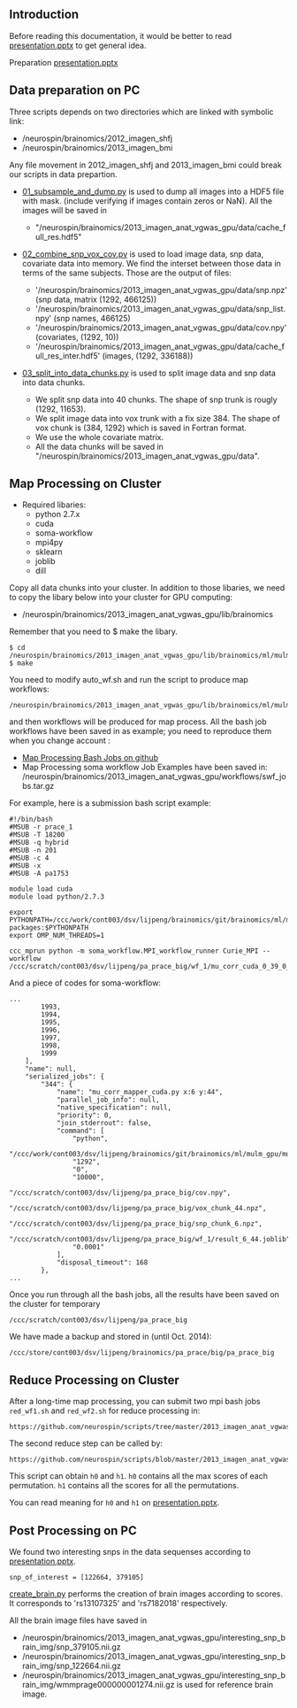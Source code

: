 Introduction
------------
Before reading this documentation, it would be better to read [presentation.pptx](https://github.com/neurospin/scripts/blob/master/2013_imagen_anat_vgwas_gpu/presentation.pptx) to get general idea.

Preparation [presentation.pptx](https://github.com/neurospin/scripts/blob/master/2013_imagen_anat_vgwas_gpu/scripts/README.md)

Data preparation on PC
----------------------

Three scripts depends on two directories which are linked with symbolic link:

* /neurospin/brainomics/2012_imagen_shfj
* /neurospin/brainomics/2013_imagen_bmi

Any file movement in 2012_imagen_shfj and 2013_imagen_bmi could break our scripts in data prepartion.

* [01_subsample_and_dump.py](https://github.com/neurospin/scripts/blob/master/2013_imagen_anat_vgwas_gpu/scripts/01_data_preparation_on_pc/01_subsample_and_dump.py) is used to dump all images into a HDF5 file with mask. (include verifying if images contain zeros or NaN). All the images will be saved in 
    * "/neurospin/brainomics/2013_imagen_anat_vgwas_gpu/data/cache_full_res.hdf5"

* [02_combine_snp_vox_cov.py](https://github.com/neurospin/scripts/blob/master/2013_imagen_anat_vgwas_gpu/scripts/01_data_preparation_on_pc/02_combine_snp_vox_cov.py) is used to load image data, snp data, covariate data into memory. We find the interset between those data in terms of the same subjects. Those are the output of files:
    * '/neurospin/brainomics/2013_imagen_anat_vgwas_gpu/data/snp.npz' (snp data, matrix (1292, 466125))
    * '/neurospin/brainomics/2013_imagen_anat_vgwas_gpu/data/snp_list.npy' (snp names, 466125)
    * '/neurospin/brainomics/2013_imagen_anat_vgwas_gpu/data/cov.npy' (covariates, (1292, 10))
    * '/neurospin/brainomics/2013_imagen_anat_vgwas_gpu/data/cache_full_res_inter.hdf5' (images, (1292, 336188))

* [03_split_into_data_chunks.py](https://github.com/neurospin/scripts/blob/master/2013_imagen_anat_vgwas_gpu/scripts/01_data_preparation_on_pc/03_split_into_data_chunks.py) is used to split image data and snp data into data chunks.

    * We split snp data into 40 chunks. The shape of snp trunk is rougly (1292, 11653).
    * We split image data into vox trunk with a fix size 384. The shape of vox chunk is (384, 1292) which is saved in Fortran format.
    * We use the whole covariate matrix.
    * All the data chunks will be saved in "/neurospin/brainomics/2013_imagen_anat_vgwas_gpu/data".

Map Processing on Cluster
-------------------------
* Required libaries:
    * python 2.7.x
    * cuda
    * soma-workflow
    * mpi4py
    * sklearn
    * joblib
    * dill

Copy all data chunks into your cluster. In addition to those libaries, we need to copy the libary below into your cluster for GPU computing:

* /neurospin/brainomics/2013_imagen_anat_vgwas_gpu/lib/brainomics

Remember that you need to $ make the libary.

```
$ cd /neurospin/brainomics/2013_imagen_anat_vgwas_gpu/lib/brainomics/ml/mulm_gpu/mulm
$ make
```

You need to modify auto_wf.sh and run the script to produce map workflows: 
```
/neurospin/brainomics/2013_imagen_anat_vgwas_gpu/lib/brainomics/ml/mulm_gpu/mulm/extra/auto_wf.sh
```

and then workflows will be produced for map process. All the bash job workflows have been saved in as example; you need to reproduce them when you change account :

* [Map Processing Bash Jobs on github](https://github.com/neurospin/scripts/tree/master/2013_imagen_anat_vgwas_gpu/scripts/02_map_process_on_cluster/bash_jobs) 
* Map Processing soma workflow Job Examples have been saved in: /neurospin/brainomics/2013_imagen_anat_vgwas_gpu/workflows/swf_jobs.tar.gz


For example, here is a submission bash script example:

```
#!/bin/bash
#MSUB -r prace_1
#MSUB -T 18200
#MSUB -q hybrid
#MSUB -n 201
#MSUB -c 4
#MSUB -x
#MSUB -A pa1753

module load cuda
module load python/2.7.3

export PYTHONPATH=/ccc/work/cont003/dsv/lijpeng/brainomics/git/brainomics/ml/mulm_gpu/:/ccc/work/cont003/dsv/lijpeng/brainomics/local/lib/python2.7/site-packages:$PYTHONPATH
export OMP_NUM_THREADS=1

ccc_mprun python -m soma_workflow.MPI_workflow_runner Curie_MPI --workflow /ccc/scratch/cont003/dsv/lijpeng/pa_prace_big/wf_1/mu_corr_cuda_0_39_0_49.json
```

And a piece of codes for soma-workflow:
```
...
        1993,
        1994,
        1995,
        1996,
        1997,
        1998,
        1999
    ],
    "name": null,
    "serialized_jobs": {
        "344": {
            "name": "mu_corr_mapper_cuda.py x:6 y:44",
            "parallel_job_info": null,
            "native_specification": null,
            "priority": 0,
            "join_stderrout": false,
            "command": [
                "python",
                "/ccc/work/cont003/dsv/lijpeng/brainomics/git/brainomics/ml/mulm_gpu/mulm/mu_corr_mapper_cuda.py",
                "1292",
                "0",
                "10000",
                "/ccc/scratch/cont003/dsv/lijpeng/pa_prace_big/cov.npy",
                "/ccc/scratch/cont003/dsv/lijpeng/pa_prace_big/vox_chunk_44.npz",
                "/ccc/scratch/cont003/dsv/lijpeng/pa_prace_big/snp_chunk_6.npz",
                "/ccc/scratch/cont003/dsv/lijpeng/pa_prace_big/wf_1/result_6_44.joblib",
                "0.0001"
            ],
            "disposal_timeout": 168
        },
...
```

Once you run through all the bash jobs, all the results have been saved on the cluster for temporary

```
/ccc/scratch/cont003/dsv/lijpeng/pa_prace_big
```
We have made a backup and stored in (until Oct. 2014):
```
/ccc/store/cont003/dsv/lijpeng/brainomics/pa_prace/big/pa_prace_big
```


Reduce Processing on Cluster
----------------------------

After a long-time map processing, you can submit two mpi bash jobs `red_wf1.sh` and `red_wf2.sh` for reduce processing in:

```
https://github.com/neurospin/scripts/tree/master/2013_imagen_anat_vgwas_gpu/scripts/03_reduce_process_on_cluster
```

The second reduce step can be called by:

```
https://github.com/neurospin/scripts/blob/master/2013_imagen_anat_vgwas_gpu/scripts/03_reduce_process_on_cluster/post_process_2.py
```

This script can obtain `h0` and `h1`. `h0` contains all the max scores of each permutation. `h1` contains all the scores for all the permutations.

You can read meaning for `h0` and `h1` on [presentation.pptx](https://github.com/neurospin/scripts/blob/master/2013_imagen_anat_vgwas_gpu/presentation.pptx). 


Post Processing on PC
---------------------
We found two interesting snps in the data sequenses according to [presentation.pptx](https://github.com/neurospin/scripts/blob/master/2013_imagen_anat_vgwas_gpu/presentation.pptx).

```
snp_of_interest = [122664, 379105]
```

[create_brain.py](https://github.com/neurospin/scripts/blob/master/2013_imagen_anat_vgwas_gpu/scripts/04_post_process_on_pc/create_brain.py) performs the creation of brain images according to scores. It corresponds to 'rs13107325' and 'rs7182018' respectively.

All the brain image files have saved in 

- /neurospin/brainomics/2013_imagen_anat_vgwas_gpu/interesting_snp_brain_img/snp_379105.nii.gz
- /neurospin/brainomics/2013_imagen_anat_vgwas_gpu/interesting_snp_brain_img/snp_122664.nii.gz
- /neurospin/brainomics/2013_imagen_anat_vgwas_gpu/interesting_snp_brain_img/wmmprage000000001274.nii.gz is used for reference brain image.


